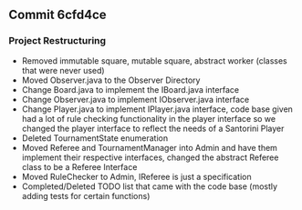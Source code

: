 <h2> Commit 6cfd4ce </h2>
<h3> Project Restructuring </h3>

 * Removed immutable square, mutable square, abstract worker (classes that were never used)
 * Moved Observer.java to the Observer Directory
 * Change Board.java to implement the IBoard.java interface
 * Change Observer.java to implement IObserver.java interface
 * Change Player.java to implement IPlayer.java interface, code base given had a lot of rule checking functionality in the player interface so we changed the player interface to reflect the needs of a Santorini Player
 * Deleted TournamentState enumeration
 * Moved Referee and TournamentManager into Admin and have them implement their respective interfaces, changed the abstract Referee class to be a Referee Interface
 * Moved RuleChecker to Admin, IReferee is just a specification
 * Completed/Deleted TODO list that came with the code base (mostly adding tests for certain functions)
